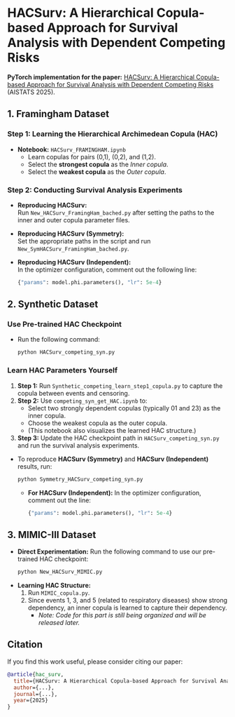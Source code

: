 # HACSurv: A Hierarchical Copula-based Approach for Survival Analysis with Dependent Competing Risks

**PyTorch implementation for the paper:** [HACSurv: A Hierarchical Copula-based Approach for Survival Analysis with Dependent Competing Risks](https://arxiv.org/abs/2410.15180) (AISTATS 2025).

## 1. Framingham Dataset

### Step 1: Learning the Hierarchical Archimedean Copula (HAC)
- **Notebook:** `HACSurv_FRAMINGHAM.ipynb`
  - Learn copulas for pairs (0,1), (0,2), and (1,2).
  - Select the **strongest copula** as the *Inner copula*.
  - Select the **weakest copula** as the *Outer copula*.

### Step 2: Conducting Survival Analysis Experiments
- **Reproducing HACSurv:**  
  Run `New_HACSurv_FramingHam_bached.py` after setting the paths to the inner and outer copula parameter files.

- **Reproducing HACSurv (Symmetry):**  
  Set the appropriate paths in the script and run `New_SymHACSurv_FramingHam_bached.py`.

- **Reproducing HACSurv (Independent):**  
  In the optimizer configuration, comment out the following line:
  ```python
  {"params": model.phi.parameters(), "lr": 5e-4}
## 2. Synthetic Dataset

### Use Pre-trained HAC Checkpoint
- Run the following command:
  ```bash
  python HACSurv_competing_syn.py
  ```

### Learn HAC Parameters Yourself
1. **Step 1:** Run `Synthetic_competing_learn_step1_copula.py` to capture the copula between events and censoring.
2. **Step 2:** Use `competing_syn_get_HAC.ipynb` to:
   - Select two strongly dependent copulas (typically 01 and 23) as the inner copula.
   - Choose the weakest copula as the outer copula.
   - (This notebook also visualizes the learned HAC structure.)
3. **Step 3:** Update the HAC checkpoint path in `HACSurv_competing_syn.py` and run the survival analysis experiments.

- To reproduce **HACSurv (Symmetry)** and **HACSurv (Independent)** results, run:
  ```bash
  python Symmetry_HACSurv_competing_syn.py
  ```
  - **For HACSurv (Independent):** In the optimizer configuration, comment out the line:
    ```python
    {"params": model.phi.parameters(), "lr": 5e-4}
    ```

## 3. MIMIC-III Dataset

- **Direct Experimentation:** Run the following command to use our pre-trained HAC checkpoint:
  ```bash
  python New_HACSurv_MIMIC.py
  ```
- **Learning HAC Structure:**
  1. Run `MIMIC_copula.py`.
  2. Since events 1, 3, and 5 (related to respiratory diseases) show strong dependency, an inner copula is learned to capture their dependency.
     - *Note: Code for this part is still being organized and will be released later.*

## Citation

If you find this work useful, please consider citing our paper:
```bibtex
@article{hac_surv,
  title={HACSurv: A Hierarchical Copula-based Approach for Survival Analysis with Dependent Competing Risks},
  author={...},
  journal={...},
  year={2025}
}
```

